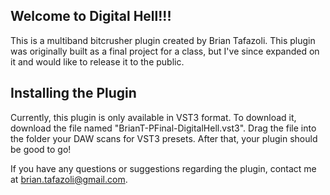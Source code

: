 ## Welcome to Digital Hell!!!

This is a multiband bitcrusher plugin created by Brian Tafazoli. This plugin was originally built as a final project for a class, but I've since expanded on it and would like to release it to the public. 

## Installing the Plugin

Currently, this plugin is only available in VST3 format. To download it, download the file named "BrianT-PFinal-DigitalHell.vst3". Drag the file into the folder your DAW scans for VST3 presets. After that, your plugin should be good to go!

If you have any questions or suggestions regarding the plugin, contact me at brian.tafazoli@gmail.com. 
